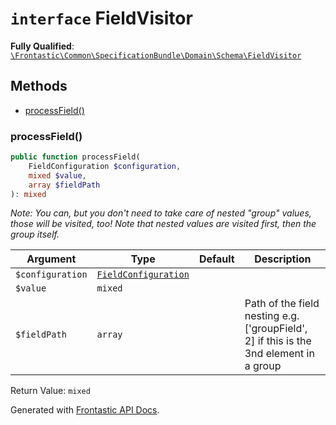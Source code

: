 # `interface`  FieldVisitor

**Fully Qualified**: [`\Frontastic\Common\SpecificationBundle\Domain\Schema\FieldVisitor`](../../../../../src/php/SpecificationBundle/Domain/Schema/FieldVisitor.php)

## Methods

* [processField()](#processfield)

### processField()

```php
public function processField(
    FieldConfiguration $configuration,
    mixed $value,
    array $fieldPath
): mixed
```

*Note: You can, but you don't need to take care of nested "group" values,
those will be visited, too! Note that nested values are visited first,
then the group itself.*

Argument|Type|Default|Description
--------|----|-------|-----------
`$configuration`|[`FieldConfiguration`](FieldConfiguration.md)||
`$value`|`mixed`||
`$fieldPath`|`array`||Path of the field nesting e.g. ['groupField', 2] if this is the 3nd element in a group

Return Value: `mixed`

Generated with [Frontastic API Docs](https://github.com/FrontasticGmbH/apidocs).
